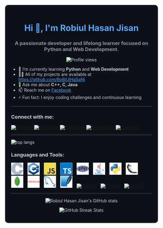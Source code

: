 <div style="background-color:#0d1117; color:#c9d1d9; padding: 20px; border-radius: 10px; font-family: -apple-system, BlinkMacSystemFont, 'Segoe UI', Helvetica, Arial, sans-serif;">

<h1 align="center" style="color:#58a6ff;">Hi 👋, I'm Robiul Hasan Jisan</h1>
<h3 align="center" style="color:#8b949e;">A passionate developer and lifelong learner focused on Python and Web Development.</h3>

<p align="center">
  <img src="https://komarev.com/ghpvc/?username=RoBiul-Hasan-Jisan&label=Profile%20views&color=58a6ff&style=flat" alt="Profile views" />
</p>

<ul>
<li>🌱 I’m currently learning <b>Python</b> and <b>Web Development</b></li>
<li>👨‍💻 All of my projects are available at <a href="https://github.com/RoBiUlHaSaNj" style="color:#58a6ff;">https://github.com/RoBiUlHaSaNj</a></li>
<li>💬 Ask me about <b>C++, C, Java</b></li>
<li>📫 Reach me on <a href="https://www.facebook.com/robiulhasa88/" style="color:#58a6ff;">Facebook</a></li>
<li>⚡ Fun fact: I enjoy coding challenges and continuous learning</li>
</ul>

<hr style="border:1px solid #30363d" />

<h3 align="left">Connect with me:</h3>
<p align="left">
  <a href="https://www.linkedin.com/in/robiul-hasan-45766228b/" target="_blank" rel="noopener noreferrer">
    <img src="https://raw.githubusercontent.com/rahuldkjain/github-profile-readme-generator/master/src/images/icons/Social/linked-in-alt.svg" alt="LinkedIn" height="30" width="40" />
  </a>
  <a href="https://www.facebook.com/robiulhasa88/" target="_blank" rel="noopener noreferrer">
    <img src="https://raw.githubusercontent.com/rahuldkjain/github-profile-readme-generator/master/src/images/icons/Social/facebook.svg" alt="Facebook" height="30" width="40" />
  </a>
  <a href="https://www.codechef.com/users/ro_biul_hasan" target="_blank" rel="noopener noreferrer">
    <img src="https://cdn.jsdelivr.net/npm/simple-icons@3.1.0/icons/codechef.svg" alt="CodeChef" height="30" width="40" />
  </a>
  <a href="https://codeforces.com/profile/iamrobiulhasan" target="_blank" rel="noopener noreferrer">
    <img src="https://raw.githubusercontent.com/rahuldkjain/github-profile-readme-generator/master/src/images/icons/Social/codeforces.svg" alt="Codeforces" height="30" width="40" />
  </a>
  <a href="#" target="_blank" rel="noopener noreferrer">
    <img src="https://raw.githubusercontent.com/rahuldkjain/github-profile-readme-generator/master/src/images/icons/Social/leet-code.svg" alt="LeetCode" height="30" width="40" />
  </a>
</p>

<hr style="border:1px solid #30363d" />
<img alt="top langs" src="https://github-readme-stats.vercel.app/api/top-langs/?username=RoBiul-Hasan-Jisan&layout=compact" />



<h3 align="left">Languages and Tools:</h3>

<p align="left">
  <a href="https://www.cprogramming.com/" target="_blank" rel="noopener noreferrer" style="margin-right: 10px;">
    <img src="https://raw.githubusercontent.com/devicons/devicon/master/icons/c/c-original.svg" alt="C" width="40" height="40" />
  </a>
  <a href="https://www.w3schools.com/cpp/" target="_blank" rel="noopener noreferrer" style="margin-right: 10px;">
    <img src="https://raw.githubusercontent.com/devicons/devicon/master/icons/cplusplus/cplusplus-original.svg" alt="C++" width="40" height="40" />
  </a>
  <a href="https://www.javascript.com/" target="_blank" rel="noopener noreferrer" style="margin-right: 10px;">
    <img src="https://raw.githubusercontent.com/devicons/devicon/master/icons/javascript/javascript-original.svg" alt="JavaScript" width="40" height="40" />
  </a>
  <a href="https://www.typescriptlang.org/" target="_blank" rel="noopener noreferrer" style="margin-right: 10px;">
    <img src="https://raw.githubusercontent.com/devicons/devicon/master/icons/typescript/typescript-original.svg" alt="TypeScript" width="40" height="40" />
  </a>
  <a href="https://www.php.net/" target="_blank" rel="noopener noreferrer" style="margin-right: 10px;">
    <img src="https://raw.githubusercontent.com/devicons/devicon/master/icons/php/php-original.svg" alt="PHP" width="40" height="40" />
  </a>
  <a href="https://www.java.com" target="_blank" rel="noopener noreferrer" style="margin-right: 10px;">
    <img src="https://raw.githubusercontent.com/devicons/devicon/master/icons/java/java-original.svg" alt="Java" width="40" height="40" />
  </a>
  <a href="https://www.python.org" target="_blank" rel="noopener noreferrer" style="margin-right: 10px;">
    <img src="https://raw.githubusercontent.com/devicons/devicon/master/icons/python/python-original.svg" alt="Python" width="40" height="40" />
  </a>
  <a href="https://flask.palletsprojects.com/" target="_blank" rel="noopener noreferrer" style="margin-right: 10px;">
    <img src="https://raw.githubusercontent.com/devicons/devicon/master/icons/flask/flask-original.svg" alt="Flask" width="40" height="40" />
  </a>
  <a href="https://www.mongodb.com/" target="_blank" rel="noopener noreferrer" style="margin-right: 10px;">
    <img src="https://raw.githubusercontent.com/devicons/devicon/master/icons/mongodb/mongodb-original.svg" alt="MongoDB" width="40" height="40" />
  </a>
  <a href="https://www.oracle.com/database/" target="_blank" rel="noopener noreferrer" style="margin-right: 10px;">
    <img src="https://raw.githubusercontent.com/devicons/devicon/master/icons/oracle/oracle-original.svg" alt="Oracle" width="40" height="40" />
  </a>
  <a href="https://www.mysql.com/" target="_blank" rel="noopener noreferrer" style="margin-right: 10px;">
    <img src="https://raw.githubusercontent.com/devicons/devicon/master/icons/mysql/mysql-original.svg" alt="MySQL" width="40" height="40" />
  </a>
  <a href="https://www.sqlite.org/index.html" target="_blank" rel="noopener noreferrer" style="margin-right: 10px;">
    <img src="https://raw.githubusercontent.com/devicons/devicon/master/icons/sqlite/sqlite-original.svg" alt="SQLite" width="40" height="40" />
  </a>
  <a href="https://www.apachefriends.org/index.html" target="_blank" rel="noopener noreferrer" title="XAMPP" style="margin-right: 10px;">
    <img src="https://cdn-icons-png.flaticon.com/512/888/888847.png" alt="XAMPP" width="40" height="40" />
  </a>
  <a href="https://www.docker.com/" target="_blank" rel="noopener noreferrer" title="Docker" style="margin-right: 10px;">
    <img src="https://cdn-icons-png.flaticon.com/512/919/919853.png" alt="Docker" width="40" height="40" />
  </a>
  <a href="https://xmpp.org/" target="_blank" rel="noopener noreferrer" title="XMPP" style="margin-right: 10px;">
    <img src="https://cdn-icons-png.flaticon.com/512/1085/1085980.png" alt="XMPP" width="40" height="40" />
  </a>
</p>

<hr style="border:1px solid #30363d" />

<p align="center">
  <img src="https://github-readme-stats.vercel.app/api?username=RoBiul-Hasan-Jisan&show_icons=true&locale=en&theme=dark" alt="Robiul Hasan Jisan's GitHub stats" />
</p>

<p align="center">
  
  <img src="https://github-readme-streak-stats.herokuapp.com/?user=RoBiul-Hasan-Jisan&theme=dark" alt="GitHub Streak Stats" />
</p>

</div>
